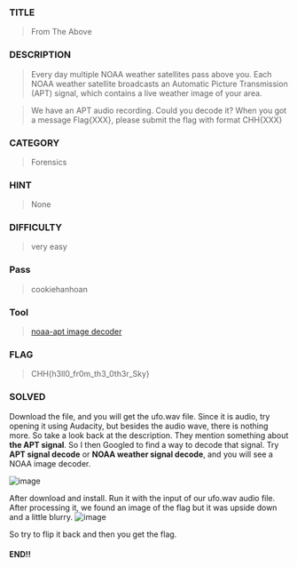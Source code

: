 ### TITLE
>From The Above
### DESCRIPTION
>Every day multiple NOAA weather satellites pass above you. Each NOAA weather satellite broadcasts an Automatic Picture Transmission (APT) signal, which contains a live weather image of your area.

>We have an APT audio recording. Could you decode it? When you got a message Flag{XXX}, please submit the flag with format CHH{XXX}

### CATEGORY
>Forensics
### HINT
>None
### DIFFICULTY
>very easy
### Pass
>cookiehanhoan
### Tool
>[noaa-apt image decoder](https://noaa-apt.mbernardi.com.ar/)
### FLAG
>CHH{h3ll0_fr0m_th3_0th3r_Sky}
### SOLVED
Download the file, and you will get the ufo.wav file. Since it is audio, try opening it using Audacity, but besides the audio wave, there is nothing more. So take a look back at the description. They mention something about __the APT signal__. So I then Googled to find a way to decode that signal. Try __APT signal decode__ or __NOAA weather signal decode__, and you will see a NOAA image decoder. 

![image](https://github.com/user-attachments/assets/3041846f-6190-40c7-a103-29c0ae59e55d)

After download and install. Run it with the input of our ufo.wav audio file. After processing it, we found an image of the flag but it was upside down and a little blurry.
![image](https://github.com/user-attachments/assets/d3b68017-e51c-4c9b-9cf2-a9ff6bb328f7)

So try to flip it back and then you get the flag.

#### END!!

